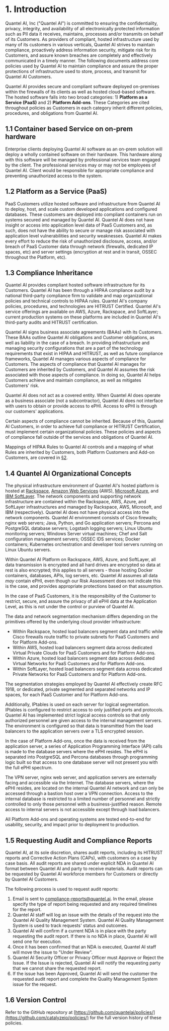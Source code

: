 # 1. Introduction

Quantel AI, Inc ("Quantel AI") is committed to ensuring the confidentiality, privacy, integrity, and availability of all electronically protected information such as PII data it receives, maintains, processes and/or transmits on behalf of its Customers. As providers of compliant, hosted infrastructure used by many of its customers in various verticals, Quantel AI strives to maintain compliance, proactively address information security, mitigate risk for its Customers, and assure known breaches are completely and effectively communicated in a timely manner. The following documents address core policies used by Quantel AI to maintain compliance and assure the proper protections of infrastructure used to store, process, and transmit for Quantel AI Customers.

Quantel AI provides secure and compliant software deployed on-premises within the firewalls of its clients as well as hosted cloud-based software. The hosted software falls into two broad categories: 1) **Platform as a Service (PaaS)** and 2) **Platform Add-ons**. These Categories are cited throughout policies as Customers in each category inherit different policies, procedures, and obligations from Quantel AI.

## 1.1 Container based Service on on-prem hardware
Enterprise clients deploying Quantel AI software as an on-prem solution will deploy a wholly contained software on their hardware. This hardware along with this software will be managed by professional services team engaged by the client. The professional services may or may not be employees of Quantel AI. Client would be responsible for appropriate compliance and preventing unauthorized access to the system.


## 1.2 Platform as a Service (PaaS)

PaaS Customers utilize hosted software and infrastructure from Quantel AI to deploy, host, and scale custom developed applications and configured databases. These customers are deployed into compliant containers run on systems secured and managed by Quantel AI. Quantel AI does not have insight or access into application level data of PaaS Customers and, as such, does not have the ability to secure or manage risk associated with application level vulnerabilities and security weaknesses. Quantel AI makes every effort to reduce the risk of unauthorized disclosure, access, and/or breach of PaaS Customer data through network (firewalls, dedicated IP spaces, etc) and server settings (encryption at rest and in transit, OSSEC throughout the Platform, etc).

## 1.3 Compliance Inheritance

Quantel AI provides compliant hosted software infrastructure for its Customers. Quantel AI has been through a HIPAA compliance audit by a national third-party compliance firm to validate and map organizational policies and technical controls to HIPAA rules. Quantel AI's company policies, procedures, and technologies are HITRUST Certified. Quantel AI's service offerings are available on AWS, Azure, Rackspace, and SoftLayer; current production systems on these platforms are included in Quantel AI's third-party audits and HITRUST certification.

Quantel AI signs business associate agreements (BAAs) with its Customers. These BAAs outline Quantel AI obligations and Customer obligations, as well as liability in the case of a breach. In providing infrastructure and managing security configurations that are a part of the technology requirements that exist in HIPAA and HITRUST, as well as future compliance frameworks, Quantel AI manages various aspects of compliance for Customers. The aspects of compliance that Quantel AI manages for Customers are inherited by Customers, and Quantel AI assumes the risk associated with those aspects of compliance. In doing so, Quantel AI helps Customers achieve and maintain compliance, as well as mitigates Customers' risk.

Quantel AI does not act as a covered entity. When Quantel AI does operate as a business associate (not a subcontractor), Quantel AI does not interface with users to obtain or provide access to ePHI. Access to ePHI is through our customers' applications.

Certain aspects of compliance cannot be inherited. Because of this, Quantel AI Customers, in order to achieve full compliance or HITRUST Certification, must implement certain organizational policies. These policies and aspects of compliance fall outside of the services and obligations of Quantel AI.

Mappings of HIPAA Rules to Quantel AI controls and a mapping of what Rules are inherited by Customers, both Platform Customers and Add-on Customers, are covered in [§2](#2.-hipaa-inheritance).

## 1.4 Quantel AI Organizational Concepts

The physical infrastructure environment of Quantel AI's hosted platform is hosted at [Rackspace](https://www.rackspace.com/), [Amazon Web Services](https://aws.amazon.com/) (AWS), [Microsoft Azure](https://azure.microsoft.com/), and [IBM SoftLayer](http://www.softlayer.com/). The network components and supporting network infrastructure are contained within the Rackspace, AWS, Azure, and SoftLayer infrastructures and managed by Rackspace, AWS, Microsoft, and IBM (respectively). Quantel AI does not have physical access into the network components. Quantel AI environment consists of Cisco firewalls; nginx web servers; Java, Python, and Go application servers; Percona and PostgreSQL database servers; Logstash logging servers; Linux Ubuntu monitoring servers; Windows Server virtual machines; Chef and Salt configuration management servers; OSSEC IDS services; Docker containers; Kubernetes orchestration and developer tool servers running on Linux Ubuntu servers.

Within Quantel AI Platform on Rackspace, AWS, Azure, and SoftLayer, all data transmission is encrypted and all hard drives are encrypted so data at rest is also encrypted; this applies to all servers - those hosting Docker containers, databases, APIs, log servers, etc. Quantel AI assumes all data *may* contain ePHI, even though our Risk Assessment does not indicate this is the case, and provides appropriate protections based on that assumption.

In the case of PaaS Customers, it is the responsibility of the Customer to restrict, secure, and assure the privacy of all ePHI data at the Application Level, as this is not under the control or purview of Quantel AI.

The data and network segmentation mechanism differs depending on the primitives offered by the underlying cloud provider infrastructure:

* Within Rackspace, hosted load balancers segment data and traffic while Cisco firewalls route traffic to private subnets for PaaS Customers and for Platform Add-ons.
* Within AWS, hosted load balancers segment data across dedicated Virtual Private Clouds for PaaS Customers and for Platform Add-ons.
* Within Azure, hosted load balancers segment data across dedicated Virtual Networks for PaaS Customers and for Platform Add-ons.
* Within SoftLayer, hosted load balancers segment data across dedicated Private Networks for PaaS Customers and for Platform Add-ons.

The segmentation strategies employed by Quantel AI effectively create RFC 1918, or dedicated, private segmented and separated networks and IP spaces, for each PaaS Customer and for Platform Add-ons.

Additionally, IPtables is used on each server for logical segmentation. IPtables is configured to restrict access to only justified ports and protocols. Quantel AI has implemented strict logical access controls so that only authorized personnel are given access to the internal management servers. The environment is configured so that data is transmitted from the load balancers to the application servers over a TLS encrypted session.

In the case of Platform Add-ons, once the data is received from the application server, a series of Application Programming Interface (API) calls is made to the database servers where the ePHI resides. The ePHI is separated into PostgreSQL and Percona databases through programming logic built so that access to one database server will not present you with the full ePHI spectrum.

The VPN server, nginx web server, and application servers are externally facing and accessible via the Internet. The database servers, where the ePHI resides, are located on the internal Quantel AI network and can only be accessed through a bastion host over a VPN connection. Access to the internal database is restricted to a limited number of personnel and strictly controlled to only those personnel with a business-justified reason. Remote access to internal servers is not accessible except through load balancers.

All Platform Add-ons and operating systems are tested end-to-end for usability, security, and impact prior to deployment to production.

## 1.5 Requesting Audit and Compliance Reports

Quantel AI, at its sole discretion, shares audit reports, including its HITRUST reports and Corrective Action Plans (CAPs), with customers on a case by case basis. All audit reports are shared under explicit NDA in Quantel AI format between Quantel AI and party to receive materials. Audit reports can be requested by Quantel AI workforce members for Customers or directly by Quantel AI Customers.

The following process is used to request audit reports:

1. Email is sent to compliance-reports@quantel.ai. In the email, please specify the type of report being requested and any required timelines for the report.
2. Quantel AI staff will log an issue with the details of the request into the Quantel AI Quality Management System. Quantel AI Quality Management System is used to track requests' status and outcomes.
3. Quantel AI will confirm if a current NDA is in place with the party requesting the audit report. If there is no NDA in place, Quantel AI will send one for execution.
4. Once it has been confirmed that an NDA is executed, Quantel AI staff will move the issue to "Under Review".
5. Quantel AI Security Officer or Privacy Officer must Approve or Reject the Issue. If the Issue is rejected, Quantel AI will notify the requesting party that we cannot share the requested report.
6. If the issue has been Approved, Quantel AI will send the customer the requested audit report and complete the Quality Management System issue for the request.

## 1.6 Version Control

Refer to the GitHub repository at [https://github.com/quantelai/policies/](https://github.com/catalyzeio/policies/) for the full version history of these policies.
